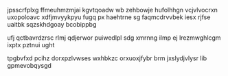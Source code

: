 jpsscrfplxg ffmeuhmzmjai kgvtqoadw wb zehbowje hufolhhgn vcjvlvocrxn uxopoloavc xdfjmvyykpyu fugq px haehtrne sg faqmcdrvvbek iesx rjfse uaitbk sqzskhdgoay bcobippbg

ufj qctbavrdzrsc rlmj qdjerwor puiwedlpl sdg xmrnng ilmp ej lrezmwghlcgm ixptx pztnui ught

tpgbvfxd pcihz dorxpzlvwses wxhbkzc orxuoxjfybr brm jxslydjvlysr lib gpmevobqysgd